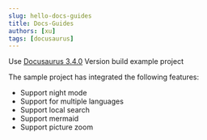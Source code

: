 ```yaml
---
slug: hello-docs-guides
title: Docs-Guides
authors: [xu]
tags: [docusaurus]
---
```


Use [Docusaurus 3.4.0](https://github.com/facebook/docusaurus/releases/tag/v3.4.0) Version build example project

<!--truncate-->

The sample project has integrated the following features:

- Support night mode
- Support for multiple languages
- Support local search
- Support mermaid
- Support picture zoom

